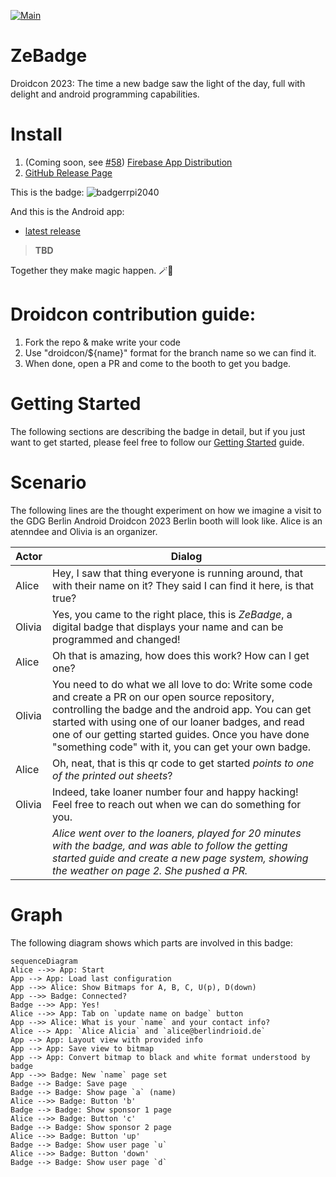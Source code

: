 [![Main](https://github.com/gdg-berlin-android/ZeBadge/actions/workflows/main.yml/badge.svg?branch=main)](https://github.com/gdg-berlin-android/ZeBadge/actions/workflows/main.yml)

# ZeBadge
Droidcon 2023: The time a new badge saw the light of the day, full with delight and android programming capabilities.

# Install

1. (Coming soon, see [#58](https://github.com/gdg-berlin-android/ZeBadge/issues/58)) [Firebase App Distribution](https://appdistribution.firebase.dev/i/6373ffacb6e72c23)
2. [GitHub Release Page](https://github.com/gdg-berlin-android/ZeBadge/releases)

This is the badge: 
![badgerrpi2040](https://user-images.githubusercontent.com/1162562/236334466-1ccfff65-6744-4304-b4d3-1d200b16ffe8.png)

And this is the Android app:
* [latest release](https://github.com/gdg-berlin-android/ZeBadge/releases/)

> __TBD__

Together they make magic happen. 🪄🦄

# Droidcon contribution guide: 
1. Fork the repo & make write your code
2. Use "droidcon/${name}" format for the branch name so we can find it.
3. When done, open a PR and come to the booth to get you badge.

# Getting Started

The following sections are describing the badge in detail, but if you just want to get started, please feel free to follow our [Getting Started](./zehardware/README.md) guide.

# Scenario
The following lines are the thought experiment on how we imagine a visit to the GDG Berlin Android Droidcon 2023 Berlin booth will look like. Alice is an atenndee and Olivia is an organizer.

| Actor | Dialog |
|-------|--------|
| Alice | Hey, I saw that thing everyone is running around, that with their name on it? They said I can find it here, is that true?|
| Olivia | Yes, you came to the right place, this is _ZeBadge_, a digital badge that displays your name and can be programmed and changed!|
| Alice | Oh that is amazing, how does this work? How can I get one?|
| Olivia | You need to do what we all love to do: Write some code and create a PR on our open source repository, controlling the badge and the android app. You can get started with using one of our loaner badges, and read one of our getting started guides. Once you have done "something code" with it, you can get your own badge.|
| Alice | Oh, neat, that is this qr code to get started _points to one of the printed out sheets_?|
| Olivia | Indeed, take loaner number four and happy hacking! Feel free to reach out when we can do something for you.|
|| _Alice went over to the loaners, played for 20 minutes with the badge, and was able to follow the getting started guide and create a new page system, showing the weather on page 2. She pushed a PR._ |

# Graph

The following diagram shows which parts are involved in this badge:

```mermaid
sequenceDiagram
Alice -->> App: Start
App --> App: Load last configuration
App -->> Alice: Show Bitmaps for A, B, C, U(p), D(down)
App -->> Badge: Connected?
Badge -->> App: Yes!
Alice -->> App: Tab on `update name on badge` button
App -->> Alice: What is your `name` and your contact info?
Alice --> App: `Alice Alicia` and `alice@berlindrioid.de`
App --> App: Layout view with provided info
App --> App: Save view to bitmap
App --> App: Convert bitmap to black and white format understood by badge
App -->> Badge: New `name` page set
Badge --> Badge: Save page
Badge --> Badge: Show page `a` (name)
Alice -->> Badge: Button 'b'
Badge --> Badge: Show sponsor 1 page 
Alice -->> Badge: Button 'c'
Badge --> Badge: Show sponsor 2 page
Alice -->> Badge: Button 'up'
Badge --> Badge: Show user page `u`
Alice -->> Badge: Button 'down'
Badge --> Badge: Show user page `d`
```
